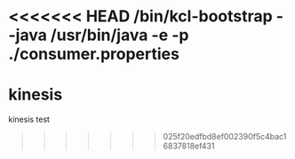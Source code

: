 <<<<<<< HEAD
/bin/kcl-bootstrap --java /usr/bin/java -e -p ./consumer.properties
=======
# kinesis
kinesis test
>>>>>>> 025f20edfbd8ef002390f5c4bac16837818ef431
